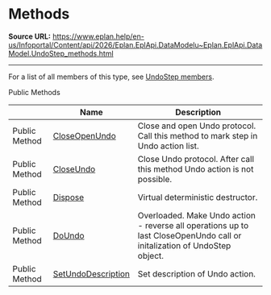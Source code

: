 # Methods

**Source URL:** https://www.eplan.help/en-us/Infoportal/Content/api/2026/Eplan.EplApi.DataModelu~Eplan.EplApi.DataModel.UndoStep_methods.html

---

For a list of all members of this type, see [UndoStep members](Eplan.EplApi.DataModelu~Eplan.EplApi.DataModel.UndoStep_members.html).

Public Methods

|  | Name | Description |
| --- | --- | --- |
| Public Method | [CloseOpenUndo](Eplan.EplApi.DataModelu~Eplan.EplApi.DataModel.UndoStep~CloseOpenUndo.html) | Close and open Undo protocol. Call this method to mark step in Undo action list. |
| Public Method | [CloseUndo](Eplan.EplApi.DataModelu~Eplan.EplApi.DataModel.UndoStep~CloseUndo.html) | Close Undo protocol. After call this method Undo action is not possible. |
| Public Method | [Dispose](Eplan.EplApi.DataModelu~Eplan.EplApi.DataModel.UndoStep~Dispose().html) | Virtual deterministic destructor. |
| Public Method | [DoUndo](Eplan.EplApi.DataModelu~Eplan.EplApi.DataModel.UndoStep~DoUndo.html) | Overloaded. Make Undo action - reverse all operations up to last CloseOpenUndo call or initalization of UndoStep object. |
| Public Method | [SetUndoDescription](Eplan.EplApi.DataModelu~Eplan.EplApi.DataModel.UndoStep~SetUndoDescription.html) | Set description of Undo action. |


